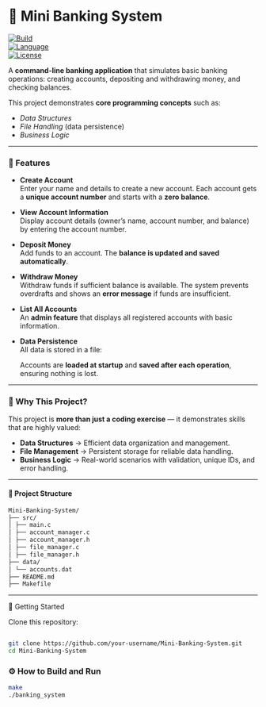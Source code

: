 # 🏦 Mini Banking System  

[![Build](https://img.shields.io/badge/build-passing-brightgreen)]()  
[![Language](https://img.shields.io/badge/language-C-blue)]()  
[![License](https://img.shields.io/badge/license-MIT-orange)]()  

A **command-line banking application** that simulates basic banking operations: creating accounts, depositing and withdrawing money, and checking balances.  

This project demonstrates **core programming concepts** such as:  
- *Data Structures*  
- *File Handling* (data persistence)  
- *Business Logic*  

---

### 🚀 Features

- **Create Account**  
  Enter your name and details to create a new account. Each account gets a **unique account number** and starts with a **zero balance**.  

- **View Account Information**  
  Display account details (owner’s name, account number, and balance) by entering the account number.  

- **Deposit Money**  
  Add funds to an account. The **balance is updated and saved automatically**.  

- **Withdraw Money**  
  Withdraw funds if sufficient balance is available. The system prevents overdrafts and shows an **error message** if funds are insufficient.  

- **List All Accounts**  
  An **admin feature** that displays all registered accounts with basic information.  

- **Data Persistence**  
  All data is stored in a file:
  

  Accounts are **loaded at startup** and **saved after each operation**, ensuring nothing is lost.  

---

### 📌 Why This Project?

This project is **more than just a coding exercise** — it demonstrates skills that are highly valued:  

- **Data Structures** → Efficient data organization and management.  
- **File Management** → Persistent storage for reliable data handling.  
- **Business Logic** → Real-world scenarios with validation, unique IDs, and error handling.  

---

#### 📂 Project Structure
```sh
Mini-Banking-System/
├── src/
│ ├── main.c
│ ├── account_manager.c
│ ├── account_manager.h
│ ├── file_manager.c
│ ├── file_manager.h
├── data/
│ └── accounts.dat
├── README.md
├── Makefile
```
---
📝 Getting Started

Clone this repository:
```sh

git clone https://github.com/your-username/Mini-Banking-System.git
cd Mini-Banking-System
```

### ⚙️ How to Build and Run
```sh
make
./banking_system
